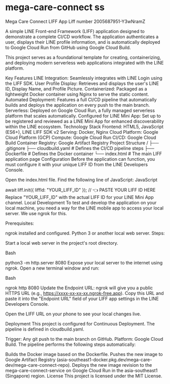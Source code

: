 # mega-care-connect ss
Mega Care Connect LIFF App Liff number 2005687951-Y3wNramZ

A simple LINE Front-end Framework (LIFF) application designed to demonstrate a complete CI/CD workflow. The application authenticates a user, displays their LINE profile information, and is automatically deployed to Google Cloud Run from GitHub using Google Cloud Build.

This project serves as a foundational template for creating, containerizing, and deploying modern serverless web applications integrated with the LINE platform.

Key Features
LINE Integration: Seamlessly integrates with LINE Login using the LIFF SDK.
User Profile Display: Retrieves and displays the user's LINE ID, Display Name, and Profile Picture.
Containerized: Packaged as a lightweight Docker container using Nginx to serve the static content.
Automated Deployment: Features a full CI/CD pipeline that automatically builds and deploys the application on every push to the main branch.
Serverless: Deployed on Google Cloud Run, a fully managed serverless platform that scales automatically.
Configured for LINE Mini App: Set up to be registered and reviewed as a LINE Mini App for enhanced discoverability within the LINE ecosystem.
Technology Stack
Frontend: HTML5, JavaScript (ES6+), LINE LIFF SDK v2
Serving: Docker, Nginx
Cloud Platform: Google Cloud Platform (GCP)
Compute: Google Cloud Run
CI/CD: Google Cloud Build
Container Registry: Google Artifact Registry
Project Structure
/
├── .gitignore
├── cloudbuild.yaml   # Defines the CI/CD pipeline steps
├── Dockerfile        # Defines the Docker container
└── index.html        # The main LIFF application page
Configuration
Before the application can function, you must configure it with your unique LIFF ID from the LINE Developers Console.

Open the index.html file.
Find the following line of JavaScript:
JavaScript

await liff.init({ liffId: "YOUR_LIFF_ID" }); // 👈 PASTE YOUR LIFF ID HERE
Replace "YOUR_LIFF_ID" with the actual LIFF ID for your LINE Mini App channel.
Local Development
To test and develop the application on your local machine, you need a way for the LINE mobile app to access your local server. We use ngrok for this.

Prerequisites:

ngrok installed and configured.
Python 3 or another local web server.
Steps:

Start a local web server in the project's root directory.

Bash

python3 -m http.server 8080
Expose your local server to the internet using ngrok. Open a new terminal window and run:

Bash

ngrok http 8080
Update the Endpoint URL: ngrok will give you a public HTTPS URL (e.g., https://xxxx-xx-xx-xx.ngrok-free.app). Copy this URL and paste it into the "Endpoint URL" field of your LIFF app settings in the LINE Developers Console.

Open the LIFF URL on your phone to see your local changes live.

Deployment
This project is configured for Continuous Deployment. The pipeline is defined in cloudbuild.yaml.

Trigger: Any git push to the main branch on GitHub.
Platform: Google Cloud Build.
The pipeline performs the following steps automatically:

Builds the Docker image based on the Dockerfile.
Pushes the new image to Google Artifact Registry (asia-southeast1-docker.pkg.dev/mega-care-dev/mega-care-connect-repo).
Deploys the new image revision to the mega-care-connect-service on Google Cloud Run in the asia-southeast1 (Singapore) region.
License
This project is licensed under the MIT License.


